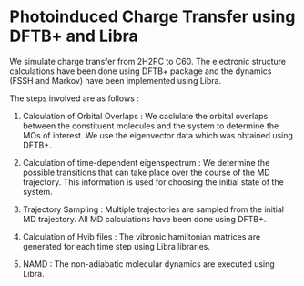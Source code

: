 # Photoinduced Charge Transfer using DFTB+ and Libra
We simulate charge transfer from 2H2PC to C60. The electronic structure calculations have been done using DFTB+ package and the dynamics (FSSH and Markov) have been implemented using Libra.

The steps involved are as follows :

1. Calculation of  Orbital Overlaps : We caclulate the orbital overlaps between the constituent molecules and the system to determine the MOs of interest. We use the eigenvector data which was obtained
using DFTB+.

2. Calculation of time-dependent eigenspectrum : We determine the possible transitions that can take place over the course of the MD trajectory. This information is used for choosing the initial state of the system.

3. Trajectory Sampling : Multiple trajectories are sampled from the initial MD trajectory. All MD calculations have been done using DFTB+.

4. Calculation of Hvib files : The vibronic hamiltonian matrices are generated for each time step using Libra libraries. 

5. NAMD : The non-adiabatic molecular dynamics are executed using Libra. 
